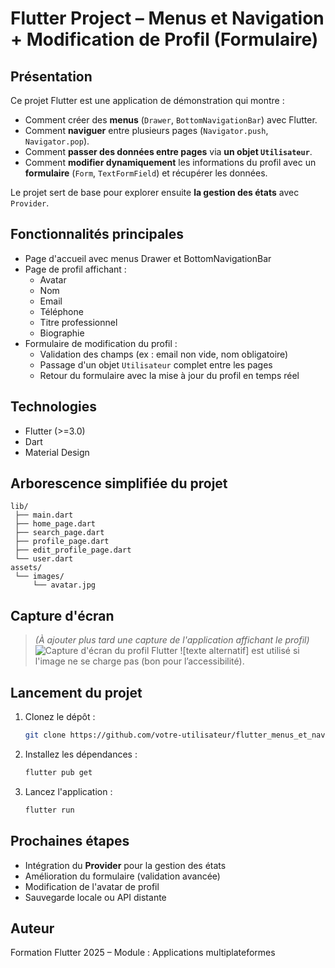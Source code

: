 
# Flutter Project – Menus et Navigation + Modification de Profil (Formulaire)

## Présentation

Ce projet Flutter est une application de démonstration qui montre :
- Comment créer des **menus** (`Drawer`, `BottomNavigationBar`) avec Flutter.
- Comment **naviguer** entre plusieurs pages (`Navigator.push`, `Navigator.pop`).
- Comment **passer des données entre pages** via **un objet `Utilisateur`**.
- Comment **modifier dynamiquement** les informations du profil avec un **formulaire** (`Form`, `TextFormField`) et récupérer les données.

Le projet sert de base pour explorer ensuite **la gestion des états** avec `Provider`.

## Fonctionnalités principales

- Page d'accueil avec menus Drawer et BottomNavigationBar
- Page de profil affichant :
    - Avatar
    - Nom
    - Email
    - Téléphone
    - Titre professionnel
    - Biographie
- Formulaire de modification du profil :
    - Validation des champs (ex : email non vide, nom obligatoire)
    - Passage d'un objet `Utilisateur` complet entre les pages
    - Retour du formulaire avec la mise à jour du profil en temps réel

## Technologies

- Flutter (>=3.0)
- Dart
- Material Design

## Arborescence simplifiée du projet

```
lib/
 ├── main.dart
 ├── home_page.dart
 ├── search_page.dart
 ├── profile_page.dart
 ├── edit_profile_page.dart
 └── user.dart
assets/
 └── images/
     └── avatar.jpg
```

## Capture d'écran

> *(À ajouter plus tard une capture de l'application affichant le profil)*
![Capture d'écran du profil Flutter](screenshots/profil.png)
![texte alternatif] est utilisé si l'image ne se charge pas (bon pour l’accessibilité).


## Lancement du projet

1. Clonez le dépôt :
   ```bash
   git clone https://github.com/votre-utilisateur/flutter_menus_et_nav.git
   ```

2. Installez les dépendances :
   ```bash
   flutter pub get
   ```

3. Lancez l'application :
   ```bash
   flutter run
   ```

## Prochaines étapes

- Intégration du **Provider** pour la gestion des états
- Amélioration du formulaire (validation avancée)
- Modification de l'avatar de profil
- Sauvegarde locale ou API distante

## Auteur

Formation Flutter 2025 – Module : Applications multiplateformes
